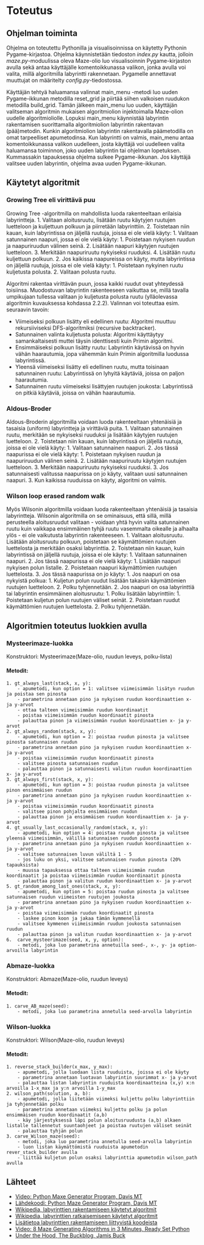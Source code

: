 # Toteutus

## Ohjelman toiminta

Ohjelma on toteutettu Pythonilla ja visualisoinnissa on käytetty Pythonin Pygame-kirjastoa. Ohjelma käynnistetään tiedoston _index.py_ kautta, jolloin _maze.py_-moduulissa oleva Maze-olio luo visualisoinnin Pygame-kirjaston avulla sekä antaa käyttäjälle komentoikkunassa valikon, jonka avulla voi valita, millä algoritmilla labyrintti rakennetaan. Pygamelle annettavat muuttujat on määritelty _config.py_-tiedostossa.

Käyttäjän tehtyä haluamansa valinnat main_menu -metodi luo uuden Pygame-ikkunan metodilla reset_grid ja piirtää siihen valkoisen ruudukon metodilla build_grid. Tämän jälkeen main_menu luo uuden, käyttäjän valitseman algoritmin mukaisen algoritmiolion injektoimalla Maze-olion uudelle algoritmioliolle. Lopuksi main_menu käynnistää labyrintin rakentamisen suorittamalla algoritmiolion labyrintin rakentavan (pää)metodin. Kunkin algoritmiolion labyrintin rakentavalla päämetodilla on omat tarpeelliset apumetodinsa. Kun labyrintti on valmis, main_menu antaa komentoikkunassa valikon uudelleen, josta käyttäjä voi uudelleen valita haluamansa toiminnon, joko uuden labyrintin tai ohjelman lopetuksen. Kummassakin tapauksessa ohjelma sulkee Pygame-ikkunan. Jos käyttäjä valitsee uuden labyrintin, ohjelma avaa uuden Pygame-ikkunan.

## Käytetyt algoritmit

### Growing Tree eli virittävä puu

Growing Tree -algoritmilla on mahdollista luoda rakenteeltaan erilaisia labyrintteja.
    1. Valitaan aloitusruutu, lisätään ruutu käytyjen ruutujen luetteloon ja kuljettuun polkuun ja piirretään labyrinttiin.
    2. Toistetaan niin kauan, kuin labyrintissa on jäljellä ruutuja, joissa ei ole vielä käyty:
        1. Valitaan satunnainen naapuri, jossa ei ole vielä käyty:
            1. Poistetaan nykyisen ruudun ja naapuriruudun välinen seinä.
            2. Lisätään naapuri käytyjen ruutujen luetteloon.
            3. Merkitään naapuriruutu nykyiseksi ruuduksi.
            4. Lisätään ruutu kuljettuun polkuun.
        2. Jos kaikissa naapureissa on käyty, mutta labyrintissa on jäljellä ruutuja, joissa ei ole vielä käyty:
            1. Poistetaan nykyinen ruutu kuljetusta polusta.
            2. Valitaan polusta ruutu.

Algoritmi rakentaa virittävän puun, jossa kaikki ruudut ovat yhteydessä toisiinsa. Muodostuvan labyrintin rakenteeseen vaikuttaa se, millä tavalla umpikujaan tullessa valitaan jo kuljetusta polusta ruutu (ylläolevassa algoritmin kuvauksessa kohdassa 2.2.2). Valinnan voi toteuttaa esim. seuraavin tavoin:

- Viimeiseksi polkuun lisätty eli edellinen ruutu:
    Algoritmi muuttuu rekursiiviseksi DFS-algoritmiksi (recursive backtracker).
- Satunnainen valinta kuljetusta polusta:
    Algoritmi käyttäytyy samankaltaisesti muttei täysin identtisesti kuin Primin algoritmi.
- Ensimmäiseksi polkuun lisätty ruutu:
    Labyrintin käytävissä on hyvin vähän haarautumia, jopa vähemmän kuin Primin algoritmilla luodussa labyrintissä.
- Yleensä viimeiseksi lisätty eli edellinen ruutu, mutta toisinaan satunnainen ruutu:
    Labyrintissä on lyhyitä käytäviä, joissa on paljon haarautumia.
- Satunnainen ruutu viimeiseksi lisättyjen ruutujen joukosta:
    Labyrintissä on pitkiä käytäviä, joissa on vähän haarautumia.

### Aldous-Broder

Aldous-Broderin algoritmilla voidaan luoda rakenteeltaan yhtenäisiä ja tasaisia (uniform) labyrintteja ja virittäviä puita. 
    1. Valitaan satunnainen ruutu, merkitään se nykyiseksi ruuduksi ja lisätään käytyjen ruutujen luetteloon.
    2. Toistetaan niin kauan, kuin labyrintissä on jäljellä ruutuja, joissa ei ole vielä käyty:
        1. Valitaan satunnainen naapuri.
        2. Jos tässä naapurissa ei ole vielä käyty:
            1. Poistetaan nykyisen ruudun ja naapuriruudun välinen seinä.
            2. Lisätään naapuriruutu käytyjen ruutujen luetteloon.
            3. Merkitään naapuriruutu nykyiseksi ruuduksi.
        3. Jos satunnaisesti valitussa naapurissa on jo käyty, valitaan uusi satunnainen naapuri.
    3. Kun kaikissa ruuduissa on käyty, algoritmi on valmis.

### Wilson loop erased random walk

Myös Wilsonin algoritmilla voidaan luoda rakenteeltaan yhtenäisiä ja tasaisia labyrintteja. Wilsonin algoritmilla on se ominaisuus, että sillä, millä perusteella aloitusruudut valitaan - voidaan yhtä hyvin valita satunnainen ruutu kuin vaikkapa ensimmäinen tyhjä ruutu vasemmalta oikealle ja alhaalta ylös - ei ole vaikutusta labyrintin rakenteeseen.
    1.  Valitaan aloitusruutu. Lisätään aloitusruutu polkuun, poistetaan se käymättömien ruutujen luettelosta ja merkitään osaksi labyrinttia.
    2.  Toistetaan niin kauan, kuin labyrintissä on jäljellä ruutuja, joissa ei ole käyty:
            1. Valitaan satunnainen naapuri.
            2. Jos tässä naapurissa ei ole vielä käyty:
                1. Lisätään naapuri nykyisen polun listalle.
                2. Poistetaan naapuri käymättömien ruutujen luettelosta.
            3. Jos tässä naapurissa on jo käyty:
                1. Jos naapuri on osa nykyistä polkua:
                    1. Kuljetun polun ruudut lisätään takaisin käymättömien ruutujen luetteloon.
                    2. Polku tyhjennetään.
                2. Jos naapuri on osa labyrinttiä tai labyrintin ensimmäinen aloitusruutu:
                    1. Polku lisätään labyrinttiin:
                        1. Poistetaan kuljetun polun ruutujen väliset seinät.
                        2. Poistetaan ruudut käymättömien ruutujen luettelosta.
                    2. Polku tyhjennetään. 
                
## Algoritmien toteutus luokkien avulla

### Mysteerimaze-luokka

Konstruktori: Mysteerimaze(Maze-olio, ruudun leveys, polku-lista)

#### Metodit:
    1. gt_always_last(stack, x, y):
        - apumetodi, kun option = 1: valitsee viimeisimmän lisätyn ruudun ja poistaa sen pinosta
        - parametrina annetaan pino ja nykyisen ruudun koordinaattien x- ja y-arvot
        - ottaa talteen viimeisimmän ruudun koordinaatit
        - poistaa viimeisimmän ruudun koordinaatit pinosta 
        - palauttaa pinon ja viimeisimmän ruudun koordinaattien x- ja y-arvot
    2. gt_always_random(stack, x, y):
        - apumetodi, kun option = 2: poistaa ruudun pinosta ja valitsee pinosta satunnaisen ruudun
        - parametrina annetaan pino ja nykyisen ruudun koordinaattien x- ja y-arvot
        - poistaa viimeisimmän ruudun koordinaatit pinosta
        - valitsee pinosta satunnaisen ruudun
        - palauttaa pinon ja satunnaisesti valitun ruudun koordinaattien x- ja y-arvot
    3. gt_always_first(stack, x, y):
        - apumetodi, kun option = 3: poistaa ruudun pinosta ja valitsee pinon ensimmäisen ruudun
        - parametrina annetaan pino ja nykyisen ruudun koordinaattien x- ja y-arvot
        - poistaa viimeisimmän ruudun koordinaatit pinosta
        - valitsee pinon pohjalta ensimmäisen ruudun
        - palauttaa pinon ja ensimmäisen ruudun koordinaattien x- ja y-arvot
    4. gt_usually_last_occasionally_random(stack, x, y):
        - apumetodi, kun option = 4: poistaa ruudun pinosta ja valitsee yleensä viimeisimmän, välillä satunnaisen ruudun pinosta
        - parametrina annetaan pino ja nykyisen ruudun koordinaattien x- ja y-arvot
        - valitsee satunnaisen luvun väliltä 1 - 5
        - jos luku on yksi, valitsee satunnaisen ruudun pinosta (20% tapauksista)
        - muussa tapauksessa ottaa talteen viimeisimmän ruudun koordinaatit ja poistaa viimeisimmän ruudun koordinaatit pinosta 
        - palauttaa pinon ja valitun ruudun koordinaattien x- ja y-arvot
    5. gt_random_among_last_ones(stack, x, y):
        - apumetodi, kun option = 5: poistaa ruudun pinosta ja valitsee satunnaisen ruudun viimeisten ruutujen joukosta
        - parametrina annetaan pino ja nykyisen ruudun koordinaattien x- ja y-arvot
        - poistaa viimeisimmän ruudun koordinaatit pinosta
        - laskee pinon koon ja jakaa tämän kymmenellä 
        - valitsee kymmenen viimeisimmän ruudun joukosta satunnaisen ruudun
        - palauttaa pinon ja valitun ruudun koordinaattien x- ja y-arvot
    6.  carve_mysteerimaze(seed, x, y, option):
        - metodi, joka luo parametrina annetuilla seed-, x-, y- ja option-arvoilla labyrintin

### Abmaze-luokka

Konstruktori: Abmaze(Maze-olio, ruudun leveys)

#### Metodit:
    1. carve_AB_maze(seed):
        - metodi, joka luo parametrina annetulla seed-arvolla labyrintin

### Wilson-luokka

Konstruktori: Wilson(Maze-olio, ruudun leveys)

#### Metodit:
    1. reverse_stack_builder(x_max, y_max):
        - apumetodi, jolla luodaan lista ruuduista, joissa ei ole käyty
        - parametrina annetaan luotavan labyrintin suurimmat x- ja y-arvot
        - palauttaa listan labyrintin ruuduista koordinaatteina (x,y) x:n arvoilla 1-x_max ja y:n arvoilla 1-y_max
    2. wilson_path(solution, a, b):
        - apumetodi, jolla liitetään viimeksi kuljettu polku labyrinttiin ja tyhjennetään polku
        - parametrina annetaan viimeksi kuljettu polku ja polun ensimmäisen ruudun koordinaatit (a,b)
        - käy järjestyksessä läpi polun aloitusruudusta (a,b) alkaen listalle tallennetut suuntaohjeet ja poistaa ruutujen väliset seinät
        - palauttaa tyhjän polun
    3. carve_Wilson_maze(seed):
        - metodi, joka luo parametrina annetulla seed-arvolla labyrintin
        - luon listan käymättömistä ruuduista apumetodin rever_stack_builder avulla
        - liittää kuljetun polun osaksi labyrinttia apumetodin wilson_path avulla

## Lähteet
- [Video: Python Maxe Generator Program, Davis MT](https://www.youtube.com/watch?v=Xthh4SEMA2o)
- [Lähdekoodi: Python Maze Generator Program, Davis MT](https://github.com/tonypdavis/PythonMazeGenerator/blob/master/pygame%20maze%20generator%20with%20solution.py)
- [Wikipedia, labyrinttien rakentamiseen käytetyt algoritmit](https://en.wikipedia.org/wiki/Maze_generation_algorithm)
- [Wikipedia, labyrinttien ratkaisemiseen käytetyt algoritmit](https://en.wikipedia.org/wiki/Maze-solving_algorithm)
- [Lisätietoa labyrinttien rakentamiseen liittyvistä koodeista](http://www.astrolog.org/labyrnth/algrithm.htm)
- [Video: 8 Maze Generating Algorithms in 3 Minutes, Ready Set Python](https://www.youtube.com/watch?v=sVcB8vUFlmU)
- [Under the Hood, The Buckblog, Jamis Buck](https://weblog.jamisbuck.org/under-the-hood/)